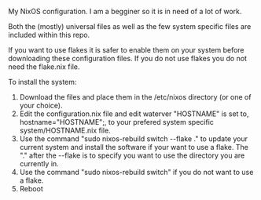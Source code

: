 My NixOS configuration. I am a begginer so it is in need of a lot of work.

Both the (mostly) universal files as well as the few system specific files are included within this repo.

If you want to use flakes it is safer to enable them on your system before downloading these configuration files. If you do not use flakes you do not need the flake.nix file.

To install the system:
  1. Download the files and place them in the /etc/nixos directory (or one of your choice).
  2. Edit the configuration.nix file and edit waterver "HOSTNAME" is set to, hostname="HOSTNAME";, to your prefered system specific system/HOSTNAME.nix file.
  3. Use the command "sudo nixos-rebuild switch --flake ." to update your current system and install the software if your want to use a flake. The "." after the --flake is to specify you want to use the directory you are currently in.
  4. Use the command "sudo nixos-rebuild switch" if you do not want to use a flake.
  5. Reboot
